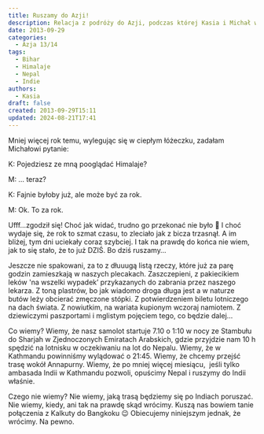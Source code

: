 ```yaml
---
title: Ruszamy do Azji!
description: Relacja z podróży do Azji, podczas której Kasia i Michał wyruszają na wyprawę do Himalajów, planując przejście trasy wokół Annapurny i dalszą podróż przez Nepal i Indie, z możliwym przystankiem w Bangkoku. Przygotowania, plany i niewiadome przed startem tej niezwykłej przygody.
date: 2013-09-29
categories:
  - Azja 13/14
tags:
  - Bihar
  - Himalaje
  - Nepal
  - Indie
authors:
  - Kasia
draft: false
created: 2013-09-29T15:11
updated: 2024-08-21T17:41
---
```

Mniej więcej rok temu, wylegując się w ciepłym łóżeczku, zadałam Michałowi pytanie:

K: Pojedziesz ze mną pooglądać Himalaje?

M: … teraz?

K: Fajnie byłoby już, ale może być za rok.

M: Ok. To za rok.

Ufff…zgodził się! Choć jak widać, trudno go przekonać nie było 🙂 I choć wydaje się, że rok to szmat czasu, to zleciało jak z bicza trzasnął. A im bliżej, tym dni uciekały coraz szybciej. I tak na prawdę do końca nie wiem, jak to się stało, że to już DZIŚ. Bo dziś ruszamy…

Jeszcze nie spakowani, za to z dłuuugą listą rzeczy, które już za parę godzin zamieszkają w naszych plecakach. Zaszczepieni, z pakiecikiem leków 'na wszelki wypadek’ przykazanych do zabrania przez naszego lekarza. Z toną plastrów, bo jak wiadomo droga długa jest a w naturze butów leży obcierać zmęczone stópki. Z potwierdzeniem biletu lotniczego na dach świata. Z nowiutkim, na wariata kupionym wczoraj namiotem. Z dziewiczymi paszportami i mglistym pojęciem tego, co będzie dalej…

Co wiemy? Wiemy, że nasz samolot startuje 7.10 o 1:10 w nocy ze Stambułu do Sharjah w Zjednoczonych Emiratach Arabskich, gdzie przyjdzie nam 10 h spędzić na lotnisku w oczekiwaniu na lot do Nepalu. Wiemy, że w Kathmandu powinniśmy wylądować o 21:45. Wiemy, że chcemy przejść trasę wokół Annapurny. Wiemy, że po mniej więcej miesiącu,  jeśli tylko ambasada Indii w Kathmandu pozwoli, opuścimy Nepal i ruszymy do Indii właśnie.

Czego nie wiemy? Nie wiemy, jaką trasą będziemy się po Indiach poruszać. Nie wiemy, kiedy, ani tak na prawdę skąd wrócimy. Kuszą nas bowiem tanie połączenia z Kalkuty do Bangkoku 😉 Obiecujemy niniejszym jednak, że wrócimy. Na pewno.